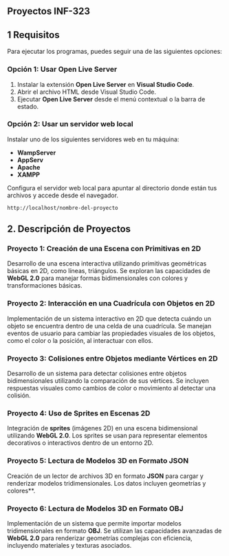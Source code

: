 ## Proyectos INF-323

## 1 Requisitos

Para ejecutar los programas, puedes seguir una de las siguientes opciones:

### Opción 1: Usar Open Live Server

1. Instalar la extensión **Open Live Server** en **Visual Studio Code**.
2. Abrir el archivo HTML desde Visual Studio Code.
3. Ejecutar **Open Live Server** desde el menú contextual o la barra de estado.

### Opción 2: Usar un servidor web local

Instalar uno de los siguientes servidores web en tu máquina:
- **WampServer**
- **AppServ**
- **Apache**
- **XAMPP**

Configura el servidor web local para apuntar al directorio donde están tus archivos y accede desde el navegador.

```plaintext
http://localhost/nombre-del-proyecto
```

## 2. Descripción de Proyectos

### Proyecto 1: Creación de una Escena con Primitivas en 2D
Desarrollo de una escena interactiva utilizando primitivas geométricas básicas en 2D, como líneas, triángulos. Se exploran las capacidades de **WebGL 2.0** para manejar formas bidimensionales con colores y transformaciones básicas.

### Proyecto 2: Interacción en una Cuadrícula con Objetos en 2D
Implementación de un sistema interactivo en 2D que detecta cuándo un objeto se encuentra dentro de una celda de una cuadrícula. Se manejan eventos de usuario para cambiar las propiedades visuales de los objetos, como el color o la posición, al interactuar con ellos.

### Proyecto 3: Colisiones entre Objetos mediante Vértices en 2D
Desarrollo de un sistema para detectar colisiones entre objetos bidimensionales utilizando la comparación de sus vértices. Se incluyen respuestas visuales como cambios de color o movimiento al detectar una colisión.

### Proyecto 4: Uso de Sprites en Escenas 2D
Integración de **sprites** (imágenes 2D) en una escena bidimensional utilizando **WebGL 2.0**. Los sprites se usan para representar elementos decorativos o interactivos dentro de un entorno 2D.

### Proyecto 5: Lectura de Modelos 3D en Formato JSON
Creación de un lector de archivos 3D en formato **JSON** para cargar y renderizar modelos tridimensionales. Los datos incluyen geometrías y colores**.

### Proyecto 6: Lectura de Modelos 3D en Formato OBJ
Implementación de un sistema que permite importar modelos tridimensionales en formato **OBJ**. Se utilizan las capacidades avanzadas de **WebGL 2.0** para renderizar geometrías complejas con eficiencia, incluyendo materiales y texturas asociados.


